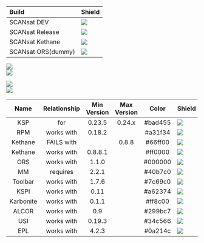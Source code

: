 Build 			| Shield
:---------------------- | -----------------------
SCANsat DEV		| ![][shield:jenkins-dev]
SCANsat Release		| ![][shield:jenkins-rel]
SCANsat Kethane		| ![][shield:jenkins-ket]
SCANsat ORS(dummy)	| ![][shield:jenkins-ors]

![][shield:gittip-tg-img]<br/>
![][shield:github-issues]<br/>

![][shield:license-bsd]<br/>
![][shield:license-mit]<br/>


|    Name   | Relationship | Min Version | Max Version |  Color  |             Shield            |
|:---------:|:------------:|:-----------:|:-----------:|:-------:|:----------------------------- |
|    KSP    |      for     |    0.23.5   |    0.24.x   | #bad455 |    ![][shield:support-ksp]    |
|    RPM    |  works with  |    0.18.2   |             | #a31f34 |    ![][shield:support-rpm]    |
|  Kethane  |  FAILS with  |             |    0.8.8    | #66ff00 |    ![][shield:support-ket]    |
|  Kethane  |  works with  |   0.8.8.1   |             | #ff0000 |   ![][shield:support-ket-no]  |
|    ORS    |  works with  |    1.1.0    |             | #000000 |    ![][shield:support-ors]    |
|     MM    |   requires   |    2.2.1    |             | #40b7c0 |     ![][shield:support-mm]    |
|  Toolbar  |  works with  |    1.7.6    |             | #7c69c0 |  ![][shield:support-toolbar]  |
|    KSPI   |  works with  |     0.11    |             | #a62374 |    ![][shield:support-kspi]   |
| Karbonite |  works with  |    0.1.1    |             | #ff8c00 | ![][shield:support-karbonite] |
|   ALCOR   |  works with  |     0.9     |             | #299bc7 |   ![][shield:support-alcor]   |
|    USI    |  works with  |    0.19.3   |             | #34c566 |    ![][shield:support-usi]    |
|    EPL    |  works with  |    4.2.3    |             | #0a214c |    ![][shield:support-epl]    |


[shield:license-bsd]: http://img.shields.io/:license-bsd-blue.svg
[shield:license-mit]: http://img.shields.io/:license-mit-a31f34.svg

[shield:jenkins-dev]: http://img.shields.io/jenkins/s/https/ksp.sarbian.com/jenkins/SCANsat-dev.svg
[shield:jenkins-rel]: http://img.shields.io/jenkins/s/https/ksp.sarbian.com/jenkins/SCANsat-release.svg
[shield:jenkins-ket]: http://img.shields.io/jenkins/s/https/ksp.sarbian.com/jenkins/SCANsat-kethane.svg
[shield:jenkins-ors]: http://img.shields.io/jenkins/s/https/ksp.sarbian.com/jenkins/SCANsat-openresourcesystem.svg

[shield:support-ksp]:       http://img.shields.io/badge/for%20KSP-v0.23.5%20--%20v0.24.x-bad455.svg
[shield:support-rpm]:       http://img.shields.io/badge/works%20with%20RPM-v0.18.2-a31f34.svg
[shield:support-ket]:       http://img.shields.io/badge/works%20with%20Kethane-v0.8.8.1-66ff00.svg
[shield:support-ors]:       http://img.shields.io/badge/works%20with%20ORS-v1.1.0-000000.svg
[shield:support-mm]:        http://img.shields.io/badge/requires%20MM-v2.2.1-40b7c0.svg
[shield:support-toolbar]:   http://img.shields.io/badge/works%20with%20Blizzy's%20Toolbar-1.7.6-7c69c0.svg
[shield:support-alcor]:     http://img.shields.io/badge/works%20with%20ALCOR-0.9-299bc7.svg
[shield:support-kspi]:      http://img.shields.io/badge/works%20with%20Interstellar-0.11-a62374.svg
[shield:support-usi]:       http://img.shields.io/badge/works%20with%20USI-0.19.3-34c566.svg
[shield:support-karbonite]: http://img.shields.io/badge/works%20with%20Karbonite-0.1.1-ff8c00.svg
[shield:support-epl]:       http://img.shields.io/badge/works%20with%20EPL-4.2.3-0a214c.svg
[shield:support-ket-no]:    http://img.shields.io/badge/INCOMPATIBLE%20with%20Kethane-v0.8.8-ff0000.svg

[shield:gittip-tg-img]:     http://img.shields.io/gittip/technogeeky.png
[shield:github-issues]:     http://img.shields.io/github/issues/technogeeky/SCANsat.svg

[shield:gittip-tg]: https://www.gittip.com/technogeeky/
